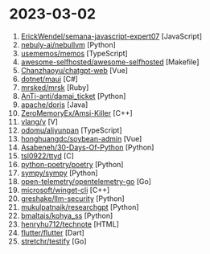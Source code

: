 # 2023-03-02

1. [ErickWendel/semana-javascript-expert07](https://github.com/ErickWendel/semana-javascript-expert07 "JS Expert Week 7.0 - 🙅🤏🏻 Controlling Streaming Platforms using Eye and Hand Detection 👁🖐") [JavaScript]
2. [nebuly-ai/nebullvm](https://github.com/nebuly-ai/nebullvm "Plug and play modules to optimize the performances of your AI systems 🚀") [Python]
3. [usememos/memos](https://github.com/usememos/memos "An open-source, self-hosted memo hub with knowledge management and social networking.") [TypeScript]
4. [awesome-selfhosted/awesome-selfhosted](https://github.com/awesome-selfhosted/awesome-selfhosted "A list of Free Software network services and web applications which can be hosted on your own servers") [Makefile]
5. [Chanzhaoyu/chatgpt-web](https://github.com/Chanzhaoyu/chatgpt-web "用 Express 和 Vue3 搭建的同时支持 openAI Key 和 网页 accessToken 的 ChatGPT 演示网页") [Vue]
6. [dotnet/maui](https://github.com/dotnet/maui ".NET MAUI is the .NET Multi-platform App UI, a framework for building native device applications spanning mobile, tablet, and desktop.") [C#]
7. [mrsked/mrsk](https://github.com/mrsked/mrsk "Deploy web apps anywhere.") [Ruby]
8. [AnTi-anti/damai_ticket](https://github.com/AnTi-anti/damai_ticket "大麦网抢票脚本") [Python]
9. [apache/doris](https://github.com/apache/doris "Apache Doris is an easy-to-use, high performance and unified analytics database.") [Java]
10. [ZeroMemoryEx/Amsi-Killer](https://github.com/ZeroMemoryEx/Amsi-Killer "Lifetime AMSI bypass") [C++]
11. [vlang/v](https://github.com/vlang/v "Simple, fast, safe, compiled language for developing maintainable software. Compiles itself in <1s with zero library dependencies. Supports automatic C => V translation. https://vlang.io") [V]
12. [odomu/aliyunpan](https://github.com/odomu/aliyunpan "阿里云盘小白羊v3") [TypeScript]
13. [honghuangdc/soybean-admin](https://github.com/honghuangdc/soybean-admin "A fresh and elegant admin template, based on Vue3,Vite3,TypeScript,NaiveUI and UnoCSS [一个基于Vue3、Vite3、TypeScript、NaiveUI 和 UnoCSS的清新优雅的中后台模版]") [Vue]
14. [Asabeneh/30-Days-Of-Python](https://github.com/Asabeneh/30-Days-Of-Python "30 days of Python programming challenge is a step-by-step guide to learn the Python programming language in 30 days. This challenge may take more than100 days, follow your own pace.") [Python]
15. [tsl0922/ttyd](https://github.com/tsl0922/ttyd "Share your terminal over the web") [C]
16. [python-poetry/poetry](https://github.com/python-poetry/poetry "Python packaging and dependency management made easy") [Python]
17. [sympy/sympy](https://github.com/sympy/sympy "A computer algebra system written in pure Python") [Python]
18. [open-telemetry/opentelemetry-go](https://github.com/open-telemetry/opentelemetry-go "OpenTelemetry Go API and SDK") [Go]
19. [microsoft/winget-cli](https://github.com/microsoft/winget-cli "Windows Package Manager CLI (aka winget)") [C++]
20. [greshake/llm-security](https://github.com/greshake/llm-security "New ways of breaking app-integrated LLMs") [Python]
21. [mukulpatnaik/researchgpt](https://github.com/mukulpatnaik/researchgpt "An open-source LLM based research assistant that allows you to have a conversation with a research paper") [Python]
22. [bmaltais/kohya_ss](https://github.com/bmaltais/kohya_ss "") [Python]
23. [henryhu712/technote](https://github.com/henryhu712/technote "编程笔记") [HTML]
24. [flutter/flutter](https://github.com/flutter/flutter "Flutter makes it easy and fast to build beautiful apps for mobile and beyond") [Dart]
25. [stretchr/testify](https://github.com/stretchr/testify "A toolkit with common assertions and mocks that plays nicely with the standard library") [Go]
